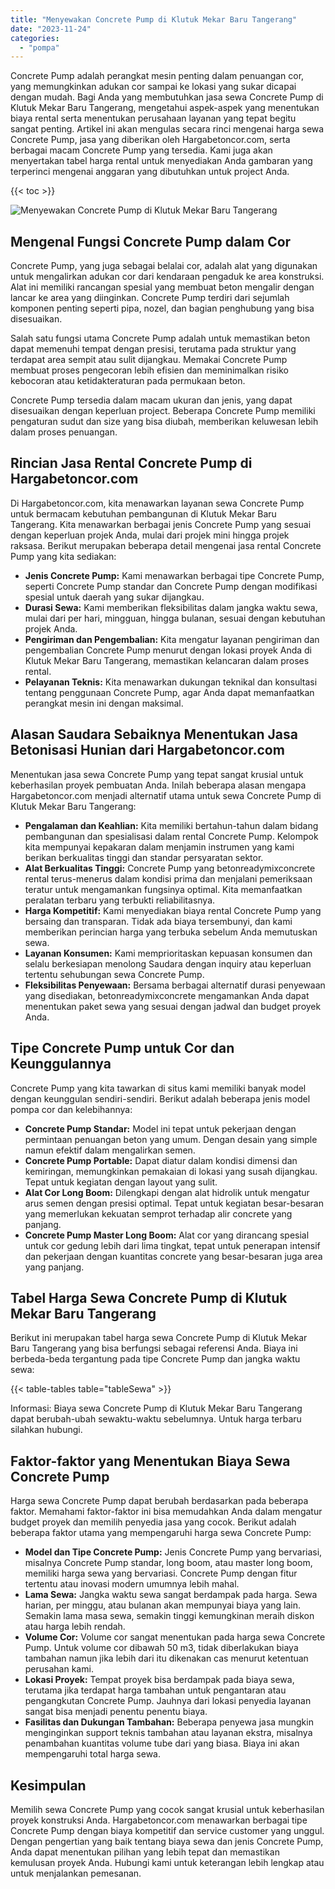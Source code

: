 ```yaml
---
title: "Menyewakan Concrete Pump di Klutuk Mekar Baru Tangerang"
date: "2023-11-24"
categories: 
  - "pompa"
---
```




Concrete Pump adalah perangkat mesin penting dalam penuangan cor, yang memungkinkan adukan cor sampai ke lokasi yang sukar dicapai dengan mudah. Bagi Anda yang membutuhkan jasa sewa Concrete Pump di Klutuk Mekar Baru Tangerang, mengetahui aspek-aspek yang menentukan biaya rental serta menentukan perusahaan layanan yang tepat begitu sangat penting. Artikel ini akan mengulas secara rinci mengenai harga sewa Concrete Pump, jasa yang diberikan oleh Hargabetoncor.com, serta berbagai macam Concrete Pump yang tersedia. Kami juga akan menyertakan tabel harga rental untuk menyediakan Anda gambaran yang terperinci mengenai anggaran yang dibutuhkan untuk project Anda.

{{< toc >}}

![Menyewakan Concrete Pump di Klutuk Mekar Baru Tangerang](https://hargareadymixid.github.io/pompa/concrete-pump%20(30).png)

## Mengenal Fungsi Concrete Pump dalam Cor

Concrete Pump, yang juga sebagai belalai cor, adalah alat yang digunakan untuk mengalirkan adukan cor dari kendaraan pengaduk ke area konstruksi. Alat ini memiliki rancangan spesial yang membuat beton mengalir dengan lancar ke area yang diinginkan. Concrete Pump terdiri dari sejumlah komponen penting seperti pipa, nozel, dan bagian penghubung yang bisa disesuaikan.

Salah satu fungsi utama Concrete Pump adalah untuk memastikan beton dapat memenuhi tempat dengan presisi, terutama pada struktur yang terdapat area sempit atau sulit dijangkau. Memakai Concrete Pump membuat proses pengecoran lebih efisien dan meminimalkan risiko kebocoran atau ketidakteraturan pada permukaan beton.

Concrete Pump tersedia dalam macam ukuran dan jenis, yang dapat disesuaikan dengan keperluan project. Beberapa Concrete Pump memiliki pengaturan sudut dan size yang bisa diubah, memberikan keluwesan lebih dalam proses penuangan.

## Rincian Jasa Rental Concrete Pump di Hargabetoncor.com

Di Hargabetoncor.com, kita menawarkan layanan sewa Concrete Pump untuk bermacam kebutuhan pembangunan di Klutuk Mekar Baru Tangerang. Kita menawarkan berbagai jenis Concrete Pump yang sesuai dengan keperluan projek Anda, mulai dari projek mini hingga projek raksasa. Berikut merupakan beberapa detail mengenai jasa rental Concrete Pump yang kita sediakan:

- **Jenis Concrete Pump:** Kami menawarkan berbagai tipe Concrete Pump, seperti Concrete Pump standar dan Concrete Pump dengan modifikasi spesial untuk daerah yang sukar dijangkau.
- **Durasi Sewa:** Kami memberikan fleksibilitas dalam jangka waktu sewa, mulai dari per hari, mingguan, hingga bulanan, sesuai dengan kebutuhan projek Anda.
- **Pengiriman dan Pengembalian:** Kita mengatur layanan pengiriman dan pengembalian Concrete Pump menurut dengan lokasi proyek Anda di Klutuk Mekar Baru Tangerang, memastikan kelancaran dalam proses rental.
- **Pelayanan Teknis:** Kita menawarkan dukungan teknikal dan konsultasi tentang penggunaan Concrete Pump, agar Anda dapat memanfaatkan perangkat mesin ini dengan maksimal.

## Alasan Saudara Sebaiknya Menentukan Jasa Betonisasi Hunian dari Hargabetoncor.com

Menentukan jasa sewa Concrete Pump yang tepat sangat krusial untuk keberhasilan proyek pembuatan Anda. Inilah beberapa alasan mengapa Hargabetoncor.com menjadi alternatif utama untuk sewa Concrete Pump di Klutuk Mekar Baru Tangerang:

- **Pengalaman dan Keahlian:** Kita memiliki bertahun-tahun dalam bidang pembangunan dan spesialisasi dalam rental Concrete Pump. Kelompok kita mempunyai kepakaran dalam menjamin instrumen yang kami berikan berkualitas tinggi dan standar persyaratan sektor.
- **Alat Berkualitas Tinggi:** Concrete Pump yang betonreadymixconcrete rental terus-menerus dalam kondisi prima dan menjalani pemeriksaan teratur untuk mengamankan fungsinya optimal. Kita memanfaatkan peralatan terbaru yang terbukti reliabilitasnya.
- **Harga Kompetitif:** Kami menyediakan biaya rental Concrete Pump yang bersaing dan transparan. Tidak ada biaya tersembunyi, dan kami memberikan perincian harga yang terbuka sebelum Anda memutuskan sewa.
- **Layanan Konsumen:** Kami memprioritaskan kepuasan konsumen dan selalu berkesiapan menolong Saudara dengan inquiry atau keperluan tertentu sehubungan sewa Concrete Pump.
- **Fleksibilitas Penyewaan:** Bersama berbagai alternatif durasi penyewaan yang disediakan, betonreadymixconcrete mengamankan Anda dapat menentukan paket sewa yang sesuai dengan jadwal dan budget proyek Anda.

## Tipe Concrete Pump untuk Cor dan Keunggulannya

Concrete Pump yang kita tawarkan di situs kami memiliki banyak model dengan keunggulan sendiri-sendiri. Berikut adalah beberapa jenis model pompa cor dan kelebihannya:

- **Concrete Pump Standar:** Model ini tepat untuk pekerjaan dengan permintaan penuangan beton yang umum. Dengan desain yang simple namun efektif dalam mengalirkan semen.
- **Concrete Pump Portable:** Dapat diatur dalam kondisi dimensi dan kemiringan, memungkinkan pemakaian di lokasi yang susah dijangkau. Tepat untuk kegiatan dengan layout yang sulit.
- **Alat Cor Long Boom:** Dilengkapi dengan alat hidrolik untuk mengatur arus semen dengan presisi optimal. Tepat untuk kegiatan besar-besaran yang memerlukan kekuatan semprot terhadap alir concrete yang panjang.
- **Concrete Pump Master Long Boom:** Alat cor yang dirancang spesial untuk cor gedung lebih dari lima tingkat, tepat untuk penerapan intensif dan pekerjaan dengan kuantitas concrete yang besar-besaran juga area yang panjang.

## Tabel Harga Sewa Concrete Pump di Klutuk Mekar Baru Tangerang

Berikut ini merupakan tabel harga sewa Concrete Pump di Klutuk Mekar Baru Tangerang yang bisa berfungsi sebagai referensi Anda. Biaya ini berbeda-beda tergantung pada tipe Concrete Pump dan jangka waktu sewa:

{{< table-tables table="tableSewa" >}}

Informasi: Biaya sewa Concrete Pump di Klutuk Mekar Baru Tangerang dapat berubah-ubah sewaktu-waktu sebelumnya. Untuk harga terbaru silahkan hubungi.

## Faktor-faktor yang Menentukan Biaya Sewa Concrete Pump

Harga sewa Concrete Pump dapat berubah berdasarkan pada beberapa faktor. Memahami faktor-faktor ini bisa memudahkan Anda dalam mengatur budget proyek dan memilih penyedia jasa yang cocok. Berikut adalah beberapa faktor utama yang mempengaruhi harga sewa Concrete Pump:

- **Model dan Tipe Concrete Pump:** Jenis Concrete Pump yang bervariasi, misalnya Concrete Pump standar, long boom, atau master long boom, memiliki harga sewa yang bervariasi. Concrete Pump dengan fitur tertentu atau inovasi modern umumnya lebih mahal.
- **Lama Sewa:** Jangka waktu sewa sangat berdampak pada harga. Sewa harian, per minggu, atau bulanan akan mempunyai biaya yang lain. Semakin lama masa sewa, semakin tinggi kemungkinan meraih diskon atau harga lebih rendah.
- **Volume Cor:** Volume cor sangat menentukan pada harga sewa Concrete Pump. Untuk volume cor dibawah 50 m3, tidak diberlakukan biaya tambahan namun jika lebih dari itu dikenakan cas menurut ketentuan perusahan kami.
- **Lokasi Proyek:** Tempat proyek bisa berdampak pada biaya sewa, terutama jika terdapat harga tambahan untuk pengantaran atau pengangkutan Concrete Pump. Jauhnya dari lokasi penyedia layanan sangat bisa menjadi penentu penentu biaya.
- **Fasilitas dan Dukungan Tambahan:** Beberapa penyewa jasa mungkin menginginkan support teknis tambahan atau layanan ekstra, misalnya penambahan kuantitas volume tube dari yang biasa. Biaya ini akan mempengaruhi total harga sewa.

## Kesimpulan

Memilih sewa Concrete Pump yang cocok sangat krusial untuk keberhasilan proyek konstruksi Anda. Hargabetoncor.com menawarkan berbagai tipe Concrete Pump dengan biaya kompetitif dan service customer yang unggul. Dengan pengertian yang baik tentang biaya sewa dan jenis Concrete Pump, Anda dapat menentukan pilihan yang lebih tepat dan memastikan kemulusan proyek Anda. Hubungi kami untuk keterangan lebih lengkap atau untuk menjalankan pemesanan.
